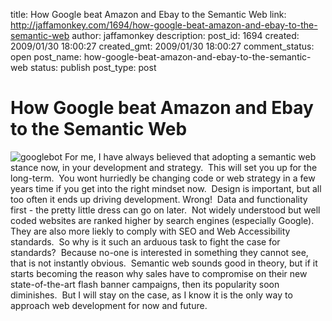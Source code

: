 title: How Google beat Amazon and Ebay to the Semantic Web
link: http://jaffamonkey.com/1694/how-google-beat-amazon-and-ebay-to-the-semantic-web
author: jaffamonkey
description: 
post_id: 1694
created: 2009/01/30 18:00:27
created_gmt: 2009/01/30 18:00:27
comment_status: open
post_name: how-google-beat-amazon-and-ebay-to-the-semantic-web
status: publish
post_type: post

<!--For me, I have always believed that adopting a semantic web stance now, in your development and strategy.  This will set you up for the long-term.  You wont hurriedly be changing code or web strategy in a few years time if you get into the right mindset now.-->

# How Google beat Amazon and Ebay to the Semantic Web

![googlebot](http://www.ftrain.com/art/graphics/place/googlebot_earth2.png) For me, I have always believed that adopting a semantic web stance now, in your development and strategy.  This will set you up for the long-term.  You wont hurriedly be changing code or web strategy in a few years time if you get into the right mindset now.  Design is important, but all too often it ends up driving development. Wrong!  Data and functionality first - the pretty little dress can go on later.  Not widely understood but well coded websites are ranked higher by search engines (especially Google).  They are also more liekly to comply with SEO and Web Accessibility standards.  So why is it such an arduous task to fight the case for standards?  Because no-one is interested in something they cannot see, that is not instantly obvious.  Semantic web sounds good in theory, but if it starts becoming the reason why sales have to compromise on their new state-of-the-art flash banner campaigns, then its popularity soon diminishes.  But I will stay on the case, as I know it is the only way to approach web development for now and future.